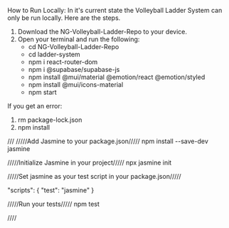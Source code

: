 How to Run Locally:
In it's current state the Volleyball Ladder System can only be run locally. Here are the steps.
1. Download the NG-Volleyball-Ladder-Repo to your device.
2. Open your terminal and run the following:
   - cd NG-Volleyball-Ladder-Repo
   - cd ladder-system
   - npm i react-router-dom
   - npm i @supabase/supabase-js
   - npm install @mui/material @emotion/react @emotion/styled
   - npm install @mui/icons-material
   - npm start

If you get an error:
1. rm package-lock.json
2. npm install


///
/////Add Jasmine to your package.json/////
npm install --save-dev jasmine

/////Initialize Jasmine in your project/////
npx jasmine init

/////Set jasmine as your test script in your package.json/////

"scripts": { "test": "jasmine" }

/////Run your tests/////
npm test

////
